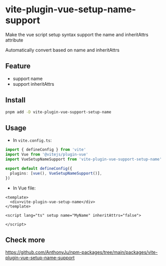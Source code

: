 # vite-plugin-vue-setup-name-support

Make the vue script setup syntax support the name and inheritAttrs attribute

Automatically convert based on name and inheritAttrs

## Feature

- support name
- support inheritAttrs

## Install

```bash
pnpm add -D vite-plugin-vue-support-setup-name
```

## Usage

- In `vite.config.ts`:

```ts
import { defineConfig } from 'vite'
import Vue from '@vitejs/plugin-vue'
import VueSetupNameSupport from 'vite-plugin-vue-support-setup-name'

export default defineConfig({
  plugins: [vue(), VueSetupNameSupport()],
})
```

- In Vue file:

```vue
<template>
  <div>vite-plugin-vue-setup-name</div>
</template>

<script lang="ts" setup name="MyName" inheritAttrs="false">

</script>
```

## Check more

https://github.com/AnthonyJu/npm-packages/tree/main/packages/vite-plugin-vue-setup-name-support
